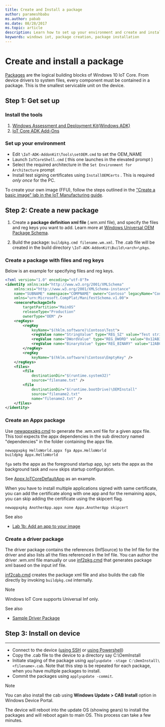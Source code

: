 ```yaml
---
title: Create and Install a package
author: parameshbabu
ms.author: pabab
ms.date: 08/28/2017
ms.topic: article
description: Learn how to set up your environment and create and install packages for Windows IoT Core.
keywords: windows iot, package creation, package installation
---
```


# Create and install a package
[Packages](https://docs.microsoft.com/windows-hardware/manufacture/iot/iot-core-manufacturing-guide#Packages) are the logical building blocks of Windows 10 IoT Core. From device drivers to system files, every component must be contained in a package. This is the smallest servicable unit on the device.

## Step 1: Get set up

### Install the tools

1. [Windows Assessment and Deployment Kit(Windows ADK)](https://developer.microsoft.com/windows/hardware/windows-assessment-deployment-kit)
2. [IoT Core ADK Add-Ons](https://github.com/ms-iot/iot-adk-addonkit/)

### Set up your environment

* Edit `\IoT-ADK-AddonKit\Tools\setOEM.cmd` to set the OEM_NAME
* Launch `IoTCoreShell.cmd` ( this one launches in the elevated prompt )
* Select the required architecture in the `Set Environment for Architecture` prompt
* Install test signing certificates using `InstallOEMCerts` . This is required *only once* for the PC.

To create your own image (FFU), follow the steps outlined in the ["Create a basic image" lab in the IoT Manufacturing guide](https://docs.microsoft.com/windows-hardware/manufacture/iot/create-a-basic-image).

## Step 2: Create a new package
1. Create a **package definition xml file** (.wm.xml file), and specify the files and reg keys you want to add. 
      Learn more at [Windows Universal OEM Package Schema](https://docs.microsoft.com/windows-hardware/manufacture/iot/package-schema).

2. Build the package: `buildpkg.cmd filename.wm.xml`. The .cab file will be created in the build directory `\IoT-ADK-AddonKit\Build\<arch>\pkgs`.

### Create a package with files and reg keys
Below is an example for specifying files and reg keys.

```xml
<?xml version="1.0" encoding="utf-8"?>
<identity xmlns:xsd="http://www.w3.org/2001/XMLSchema" 
    xmlns:xsi="http://www.w3.org/2001/XMLSchema-instance"
    name="SUBNAME" namespace="COMPNAME" owner="Contoso" legacyName="Contoso.COMPNAME.SUBNAME" 
    xmlns="urn:Microsoft.CompPlat/ManifestSchema.v1.00">
    <onecorePackageInfo
        targetPartition="MainOS"
        releaseType="Production"
        ownerType="OEM" />
    <regKeys>
        <regKey
            keyName="$(hklm.software)\Contoso\Test">
            <regValue name="StringValue" type="REG_SZ" value="Test string" />
            <regValue name="DWordValue" type="REG_DWORD" value="0x12AB34CD" />
            <regValue name="BinaryValue" type="REG_BINARY" value="12ABCDEF" />
        </regKey>
        <regKey
            keyName="$(hklm.software)\Contoso\EmptyKey" />
    </regKeys>
    <files>
        <file
            destinationDir="$(runtime.system32)"
            source="filename.txt" />
        <file
            destinationDir="$(runtime.bootDrive)\OEMInstall"
            source="filename2.txt"
            name="filename2.txt" />
    </files>
</identity>
```

### Create an Appx package

Use [newappxpkg.cmd](https://github.com/ms-iot/iot-adk-addonkit/blob/master/Tools/newappxpkg.cmd) to generate the .wm.xml file for a given appx file. This tool expects the appx dependencies in the sub directory named "dependencies" in the folder containing the appx file.

    newappxpkg HelloWorld.appx fga Appx.HelloWorld
    buildpkg Appx.HelloWorld

`fga` sets the appx as the foreground startup app, `bgt` sets the appx as the background task and `none` skips startup configuration.

See [Appx.IoTCoreDefaultApp](https://github.com/ms-iot/iot-adk-addonkit/blob/master/Source-arm/Packages/Appx.IoTCoreDefaultApp/) as an example.

When you have to install multiple applications signed with same certificate, you can add the certificate along with one app and for the remaining apps, you can skip adding the certificate using the skipcert flag.

    newappxpkg AnotherApp.appx none Appx.AnotherApp skipcert

See also

* [Lab 1b: Add an app to your image](https://docs.microsoft.com/windows-hardware/manufacture/iot/deploy-your-app-with-a-standard-board)


### Create a driver package

The driver package contains the references (InfSource) to the Inf file for the driver and also lists all the files referenced in the Inf file. You can author the driver .wm.xml file manually or use [inf2pkg.cmd](https://github.com/ms-iot/iot-adk-addonkit/blob/master/Tools/inf2pkg.cmd) that generates package xml based on the input inf file.

[inf2cab.cmd](https://github.com/ms-iot/iot-adk-addonkit/blob/master/Tools/inf2cab.cmd) creates the package xml file and also builds the cab file directly by invoking `buildpkg.cmd` internally.

> [!NOTE]
> Windows IoT Core supports Universal Inf only.

See also

* [Sample Driver Package](https://github.com/ms-iot/iot-adk-addonkit/blob/master/Source-arm/BSP/CustomRpi2/Packages/CustomRPi2.GPIO)

## Step 3: Install on device
---

* Connect to the device ([using SSH](../connect-your-device/SSH.md) or [using Powershell](../connect-your-device/powershell.md))
* Copy the <filename>.cab file to the device to a directory say C:\OemInstall
* Initiate staging of the package using `applyupdate -stage C:\OemInstall\<filename>.cab`. Note that this step is be repeated for each package, when you have multiple packages to install.
* Commit the packages using `applyupdate -commit`.

> [!NOTE]
> You can also install the cab using **Windows Update > CAB Install** option in Windows Device Portal.

The device will reboot into the update OS (showing gears) to install the packages and will reboot again to main OS. This process can take a few minutes.
